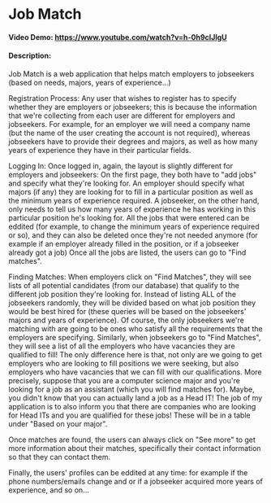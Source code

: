 # Job Match
#### Video Demo:  <https://www.youtube.com/watch?v=h-0h9cIJlgU>
#### Description:

Job Match is a web application that helps match employers to jobseekers (based on needs, majors, years of experience...)

Registration Process:
    Any user that wishes to register has to specify whether they are employers or jobseekers; this is because the information that we're collecting from each user are different for employers and jobseekers. For example, for an employer we will need a company name (but the name of the user creating the account is not required), whereas jobseekers have to provide their degrees and majors, as well as how many years of experience they have in their particular fields.

Logging In:
    Once logged in, again, the layout is slightly different for employers and jobseekers: On the first page, they both have to "add jobs" and specify what they're looking for. An employer should specify what majors (if any) they are looking for to fill in a particular position as well as the minimum years of experience required. A jobseeker, on the other hand, only needs to tell us how many years of experience he has working in this particular position he's looking for.
    All the jobs that were entered can be eddited (for example, to change the minimum years of experience required or so), and they can also be deleted once they're not needed anymore (for example if an employer already filled in the position, or if a jobseeker already got a job)
    Once all the jobs are listed, the users can go to "Find matches".

Finding Matches:
    When employers click on "Find Matches", they will see lists of all potential candidates (from our database) that qualify to the different job position they're looking for. Instead of listing ALL of the jobseekers randomly, they will be divided based on what job position they would be best hired for (these queries will be based on the jobseekers' majors and years of experience). Of course, the only jobseekers we're matching with are going to be ones who satisfy all the requirements that the employers are specifying.
    Similarly, when jobseekers go to "Find Matches", they will see a list of all the employers who have vacancies they are qualified to fill! The only difference here is that, not only are we going to get employers who are looking to fill positions we were seeking, but also employers who have vacancies that we can fill with our qualifications. More precisely, suppose that you are a computer science major and you're looking for a job as an assistant (which you will find matches for). Maybe, you didn't know that you can actually land a job as a Head IT! The job of my application is to also inform you that there are companies who are looking for Head ITs and you are qualified for these jobs! These will be in a table under "Based on your major".

Once matches are found, the users can always click on "See more" to get more information about their matches, specifically their contact information so that they can contact them.

Finally, the users' profiles can be eddited at any time: for example if the phone numbers/emails change and or if a jobseeker acquired more years of experience, and so on...



